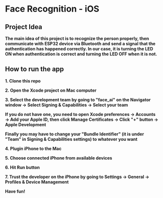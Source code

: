 # Face Recognition - iOS

## Project Idea

**The main idea of this project is to recognize the person properly, then communicate with ESP32 device via Bluetooth and send a signal that the authentication has happened correctly. In our case, it is turning the LED ON when authentication is correct and turning the LED OFF when it is not.**

## How to run the app

**1. Clone this repo**

**2. Open the Xcode project on Mac computer**

**3. Select the development team by going to "face_ai" on the Navigator window -> Select Signing & Capabilities -> Select your team**

**If you do not have one, you need to open Xcode preferences -> Accounts -> Add your Apple ID, then click Manage Certificates -> Click "+" button -> Apple Development**

**Finally you may have to change your "Bundle Identifier" (it is under "Team" in Signing & Capabilities settings) to whatever you want**

**4. Plugin iPhone to the Mac**

**5. Choose connected iPhone from available devices**

**6. Hit Run button**

**7. Trust the developer on the iPhone by going to Settings -> General -> Profiles & Device Management**

**Have fun!**
